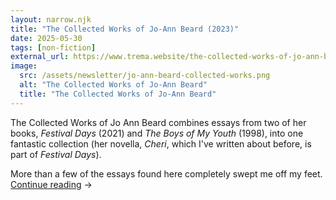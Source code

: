 ```yaml
---
layout: narrow.njk
title: "The Collected Works of Jo-Ann Beard (2023)"
date: 2025-05-30
tags: [non-fiction]
external_url: https://www.trema.website/the-collected-works-of-jo-ann-beard-2023/
image:
  src: /assets/newsletter/jo-ann-beard-collected-works.png
  alt: "The Collected Works of Jo-Ann Beard"
  title: "The Collected Works of Jo-Ann Beard"
---
```


The Collected Works of Jo Ann Beard combines essays from two of her books, _Festival Days_ (2021) and _The Boys of My Youth_ (1998), into one fantastic collection (her novella, _Cheri_, which I've written about before, is part of _Festival Days_).

More than a few of the essays found here completely swept me off my feet. <a href="{{ external_url }}" title="Read my recommendation for The Collected Works of Jo-Ann Beard" rel="external" target="_blank">Continue reading</a> →